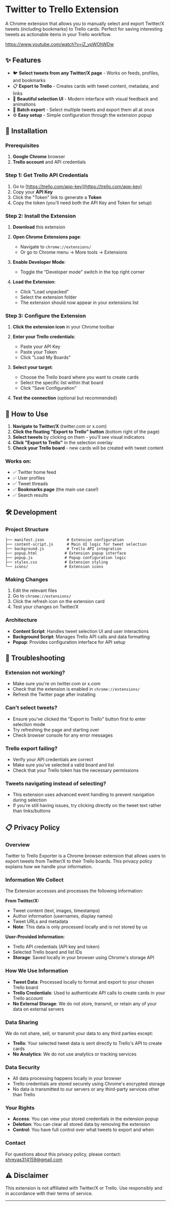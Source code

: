 # Twitter to Trello Extension

A Chrome extension that allows you to manually select and export Twitter/X tweets (including bookmarks) to Trello cards. Perfect for saving interesting tweets as actionable items in your Trello workflow.

https://www.youtube.com/watch?v=iZ_vpWOhWDw

## ✨ Features

- 🐦 **Select tweets from any Twitter/X page** - Works on feeds, profiles, and bookmarks
- 📋 **Export to Trello** - Creates cards with tweet content, metadata, and links
- 🎨 **Beautiful selection UI** - Modern interface with visual feedback and animations
- 🔄 **Batch export** - Select multiple tweets and export them all at once
- ⚙️ **Easy setup** - Simple configuration through the extension popup

## 🚀 Installation

### Prerequisites

1. **Google Chrome** browser
2. **Trello account** and API credentials

### Step 1: Get Trello API Credentials

1. Go to [https://trello.com/app-key](https://trello.com/app-key)
2. Copy your **API Key**
3. Click the "Token" link to generate a **Token**
4. Copy the token (you'll need both the API Key and Token for setup)

### Step 2: Install the Extension

1. **Download** this extension

2. **Open Chrome Extensions page**:
   - Navigate to `chrome://extensions/`
   - Or go to Chrome menu → More tools → Extensions

3. **Enable Developer Mode**:
   - Toggle the "Developer mode" switch in the top right corner

4. **Load the Extension**:
   - Click "Load unpacked"
   - Select the extension folder
   - The extension should now appear in your extensions list

### Step 3: Configure the Extension

1. **Click the extension icon** in your Chrome toolbar
2. **Enter your Trello credentials**:
   - Paste your API Key
   - Paste your Token
   - Click "Load My Boards"

3. **Select your target**:
   - Choose the Trello board where you want to create cards
   - Select the specific list within that board
   - Click "Save Configuration"

4. **Test the connection** (optional but recommended)

## 📖 How to Use

1. **Navigate to Twitter/X** (twitter.com or x.com)
2. **Click the floating "Export to Trello" button** (bottom right of the page)
3. **Select tweets** by clicking on them - you'll see visual indicators
4. **Click "Export to Trello"** in the selection overlay
5. **Check your Trello board** - new cards will be created with tweet content

### Works on:
- ✅ Twitter home feed
- ✅ User profiles
- ✅ Tweet threads
- ✅ **Bookmarks page** (the main use case!)
- ✅ Search results

## 🛠️ Development

### Project Structure

```
├── manifest.json          # Extension configuration
├── content-script.js      # Main UI logic for tweet selection
├── background.js          # Trello API integration
├── popup.html            # Extension popup interface
├── popup.js              # Popup configuration logic
├── styles.css            # Extension styling
└── icons/                # Extension icons
```

### Making Changes

1. Edit the relevant files
2. Go to `chrome://extensions/`
3. Click the refresh icon on the extension card
4. Test your changes on Twitter/X

### Architecture

- **Content Script**: Handles tweet selection UI and user interactions
- **Background Script**: Manages Trello API calls and data formatting
- **Popup**: Provides configuration interface for API setup

## 🔧 Troubleshooting

### Extension not working?
- Make sure you're on twitter.com or x.com
- Check that the extension is enabled in `chrome://extensions/`
- Refresh the Twitter page after installing

### Can't select tweets?
- Ensure you've clicked the "Export to Trello" button first to enter selection mode
- Try refreshing the page and starting over
- Check browser console for any error messages

### Trello export failing?
- Verify your API credentials are correct
- Make sure you've selected a valid board and list
- Check that your Trello token has the necessary permissions

### Tweets navigating instead of selecting?
- This extension uses advanced event handling to prevent navigation during selection
- If you're still having issues, try clicking directly on the tweet text rather than links/buttons


## 📋 Privacy Policy

### Overview
Twitter to Trello Exporter is a Chrome browser extension that allows users to export tweets from Twitter/X to their Trello boards. This privacy policy explains how we handle your information.

### Information We Collect
The Extension accesses and processes the following information:

**From Twitter/X:**
- Tweet content (text, images, timestamps)
- Author information (usernames, display names)
- Tweet URLs and metadata
- **Note**: This data is only processed locally and is not stored by us

**User-Provided Information:**
- Trello API credentials (API key and token)
- Selected Trello board and list IDs
- **Storage**: Saved locally in your browser using Chrome's storage API

### How We Use Information
- **Tweet Data**: Processed locally to format and export to your chosen Trello board
- **Trello Credentials**: Used to authenticate API calls to create cards in your Trello account
- **No External Storage**: We do not store, transmit, or retain any of your data on external servers

### Data Sharing
We do not share, sell, or transmit your data to any third parties except:
- **Trello**: Your selected tweet data is sent directly to Trello's API to create cards
- **No Analytics**: We do not use analytics or tracking services

### Data Security
- All data processing happens locally in your browser
- Trello credentials are stored securely using Chrome's encrypted storage
- No data is transmitted to our servers or any third-party services other than Trello

### Your Rights
- **Access**: You can view your stored credentials in the extension popup
- **Deletion**: You can clear all stored data by removing the extension
- **Control**: You have full control over what tweets to export and when

### Contact
For questions about this privacy policy, please contact: shreyas314159@gmail.com

## ⚠️ Disclaimer

This extension is not affiliated with Twitter/X or Trello. Use responsibly and in accordance with their terms of service.

---
